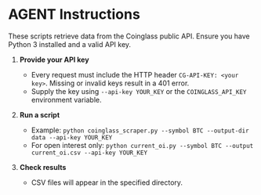 # AGENT Instructions

These scripts retrieve data from the Coinglass public API. Ensure you have Python 3 installed and a valid API key.

1. **Provide your API key**
   - Every request must include the HTTP header `CG-API-KEY: <your key>`. Missing or invalid keys result in a 401 error.
   - Supply the key using `--api-key YOUR_KEY` or the `COINGLASS_API_KEY` environment variable.

2. **Run a script**
   - Example: `python coinglass_scraper.py --symbol BTC --output-dir data --api-key YOUR_KEY`
   - For open interest only: `python current_oi.py --symbol BTC --output current_oi.csv --api-key YOUR_KEY`

3. **Check results**
   - CSV files will appear in the specified directory.
